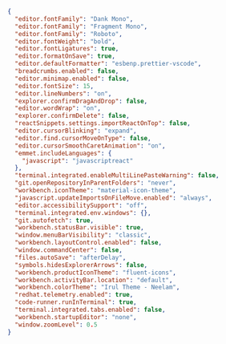 ﻿```json
{
  "editor.fontFamily": "Dank Mono",
  "editor.fontFamily": "Fragment Mono",
  "editor.fontFamily": "Roboto",
  "editor.fontWeight": "bold",
  "editor.fontLigatures": true,
  "editor.formatOnSave": true,
  "editor.defaultFormatter": "esbenp.prettier-vscode",
  "breadcrumbs.enabled": false,
  "editor.minimap.enabled": false,
  "editor.fontSize": 15,
  "editor.lineNumbers": "on",
  "explorer.confirmDragAndDrop": false,
  "editor.wordWrap": "on",
  "explorer.confirmDelete": false,
  "reactSnippets.settings.importReactOnTop": false,
  "editor.cursorBlinking": "expand",
  "editor.find.cursorMoveOnType": false,
  "editor.cursorSmoothCaretAnimation": "on",
  "emmet.includeLanguages": {
    "javascript": "javascriptreact"
  },
  "terminal.integrated.enableMultiLinePasteWarning": false,
  "git.openRepositoryInParentFolders": "never",
  "workbench.iconTheme": "material-icon-theme",
  "javascript.updateImportsOnFileMove.enabled": "always",
  "editor.accessibilitySupport": "off",
  "terminal.integrated.env.windows": {},
  "git.autofetch": true,
  "workbench.statusBar.visible": true,
  "window.menuBarVisibility": "classic",
  "workbench.layoutControl.enabled": false,
  "window.commandCenter": false,
  "files.autoSave": "afterDelay",
  "symbols.hidesExplorerArrows": false,
  "workbench.productIconTheme": "fluent-icons",
  "workbench.activityBar.location": "default",
  "workbench.colorTheme": "Irul Theme - Neelam",
  "redhat.telemetry.enabled": true,
  "code-runner.runInTerminal": true,
  "terminal.integrated.tabs.enabled": false,
  "workbench.startupEditor": "none",
  "window.zoomLevel": 0.5
}



  
  

  
  

```
